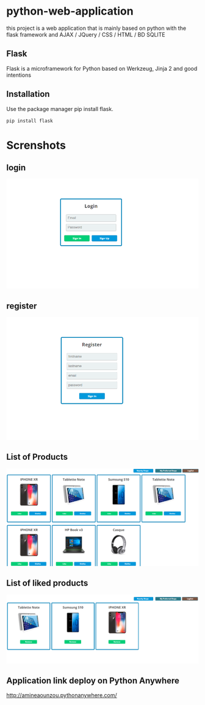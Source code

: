 # python-web-application

this project is a web application that is mainly based on python with the flask framework and AJAX / JQuery / CSS / HTML / BD SQLITE

## Flask

Flask is a microframework for Python based on Werkzeug, Jinja 2 and good intentions

## Installation

Use the package manager pip install flask.

```bash
pip install flask
```
# Screnshots
## login

![Screenshot](screenshots/login.PNG)

## register

![Screenshot](screenshots/registre.PNG)

## List of Products

![Screenshot](screenshots/listproducts.PNG)

## List of liked products

![Screenshot](screenshots/likedproducts.PNG)

## Application link deploy on Python Anywhere

http://amineaounzou.pythonanywhere.com/
